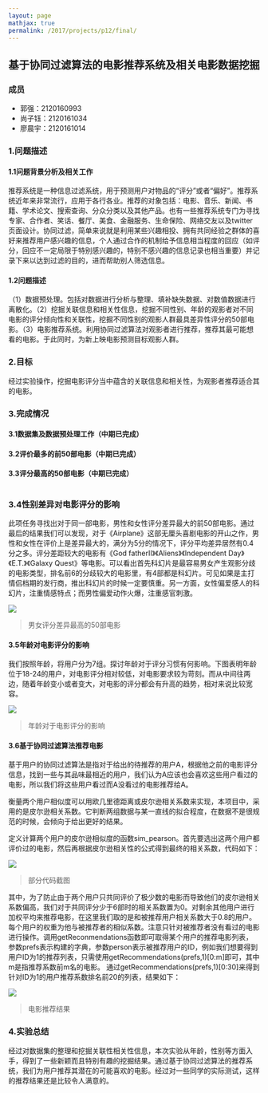 ```yaml
---
layout: page
mathjax: true
permalink: /2017/projects/p12/final/
---
```


## 基于协同过滤算法的电影推荐系统及相关电影数据挖掘

### 成员

- 郭强：2120160993
- 尚子钰：2120161034
- 廖晨宇：2120161014

### 1.问题描述

#### 1.1问题背景分析及相关工作

推荐系统是一种信息过滤系统，用于预测用户对物品的“评分”或者“偏好”。推荐系统近年来非常流行，应用于各行各业。推荐的对象包括：电影、音乐、新闻、书籍、学术论文、搜索查询、分众分类以及其他产品。也有一些推荐系统专门为寻找专家、合作者、笑话、餐厅、美食、金融服务、生命保险、网络交友以及twitter页面设计。协同过滤，简单来说就是利用某些兴趣相投、拥有共同经验之群体的喜好来推荐用户感兴趣的信息，个人通过合作的机制给予信息相当程度的回应（如评分，回应不一定局限于特别感兴趣的，特别不感兴趣的信息记录也相当重要）并记录下来以达到过滤的目的，进而帮助别人筛选信息。

#### 1.2问题描述

（1）数据预处理。包括对数据进行分析与整理、填补缺失数据、对数值数据进行离散化。（2）挖掘关联信息和相关性信息，挖掘不同性别、年龄的观影者对不同电影的评分倾向性和关联性，挖掘不同性别的观影人群最具差异性评分的50部电影。（3）电影推荐系统。利用协同过滤算法对观影者进行推荐，推荐其最可能想看的电影。于此同时，为新上映电影预测目标观影人群。

### 2.目标

经过实验操作，挖掘电影评分当中蕴含的关联信息和相关性，为观影者推荐适合其的电影。

### 3.完成情况

#### 3.1数据集及数据预处理工作（中期已完成）

#### 3.2评价最多的前50部电影（中期已完成）

#### 3.3评分最高的50部电影（中期已完成）
#
### 3.4性别差异对电影评分的影响

此项任务寻找出对于同一部电影，男性和女性评分差异最大的前50部电影。通过最后的结果我们可以发现，对于《Airplane》这部无厘头喜剧电影的开山之作，男性和女性在评价上是差异最大的，满分为5分的情况下，评分平均差异居然有0.4分之多。评分差距较大的电影有《God fatherⅡ》《Aliens》《Independent Day》《E.T.》《Galaxy Quest》等电影。可以看出首先科幻片是最容易男女产生观影分歧的电影类型，排名前6的分歧较大的电影里，有4部都是科幻片。可见如果是主打情侣档期的发行商，推出科幻片的时候一定要慎重。另一方面，女性偏爱感人的科幻片，注重情感特点；而男性偏爱动作火爆，注重感官刺激。

![](https://github.com/upTina/bitdm.github.io/blob/master/2017/projects/P12/source/images/divergence.png)   
> 男女评分差异最高的50部电影

#### 3.5年龄对电影评分的影响

我们按照年龄，将用户分为7组。探讨年龄对于评分习惯有何影响。下图表明年龄位于18-24的用户，对电影评分相对较低，对电影要求较为苛刻。而从中间往两边，随着年龄变小或者变大，对电影的评分都会有升高的趋势，相对来说比较宽容。      

![](https://github.com/upTina/bitdm.github.io/blob/master/2017/projects/P12/source/images/age.png)          

> 年龄对于电影评分的影响

#### 3.6基于协同过滤算法推荐电影

基于用户的协同过滤算法是指对于给出的待推荐的用户A，根据他之前的电影评分信息，找到一些与其品味最相近的用户，我们认为A应该也会喜欢这些用户看过的电影，所以我们将这些用户看过而A没看过的电影推荐给A。

衡量两个用户相似度可以用欧几里德距离或皮尔逊相关系数来实现，本项目中，采用的是皮尔逊相关系数。它判断两组数据与某一直线的拟合程度，在数据不是很规范的时候，会倾向于给出更好的结果。

定义计算两个用户的皮尔逊相似度的函数sim_pearson。首先要选出这两个用户都评价过的电影，然后再根据皮尔逊相关性的公式得到最终的相关系数，代码如下：

![](https://github.com/upTina/bitdm.github.io/blob/master/2017/projects/P12/source/images/code.png)          
> 部分代码截图     

其中，为了防止由于两个用户只共同评价了极少数的电影而导致他们的皮尔逊相关系数偏高，我们对于共同评分少于6部时的相关系数置为0。对剩余其他用户进行加权平均来推荐电影，在这里我们取的是和被推荐用户相关系数大于0.8的用户。每个用户的权重为他与被推荐者的相似系数。注意只针对被推荐者没有看过的电影进行操作。调用getReconmendations函数即可取得某个用户的推荐电影列表，参数prefs表示构建的字典，参数person表示被推荐用户的ID，例如我们想要得到用户ID为1的推荐列表，只需使用getRecommendations(prefs,1)[0:m]即可，其中m是指推荐系数前m名的电影。
通过getRecommendations(prefs,1)[0:30]来得到针对ID为1的用户推荐系数排名前20的列表，结果如下：

![](https://github.com/upTina/bitdm.github.io/blob/master/2017/projects/P12/source/images/recommend.png)          
> 电影推荐结果

### 4.实验总结

经过对数据集的整理和挖掘关联性相关性信息，本次实验从年龄，性别等方面入手，得到了一些新颖而且特别有趣的挖掘结果。通过基于协同过滤算法的推荐系统，我们为用户推荐其潜在的可能喜欢的电影。经过对一些同学的实际测试，这样的推荐结果还是比较令人满意的。

